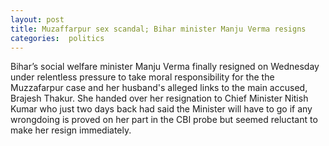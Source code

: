 ```yaml
---
layout: post
title: Muzaffarpur sex scandal; Bihar minister Manju Verma resigns 
categories:  politics 
---
```

Bihar’s social welfare minister Manju Verma finally resigned on Wednesday under relentless pressure to take moral responsibility for the the Muzzafarpur case and her husband's alleged links to the main accused, Brajesh Thakur.  She handed over her resignation to Chief Minister Nitish Kumar who just two days back had said the Minister will have to go if any wrongdoing is proved on her part in the CBI probe but seemed reluctant to make her resign immediately. 